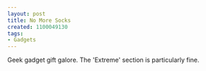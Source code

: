 ```yaml
---
layout: post
title: No More Socks
created: 1100049130
tags:
- Gadgets
---
```

Geek gadget gift galore.  The 'Extreme' section is particularly fine.
